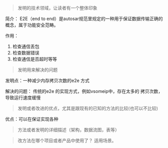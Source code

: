 

> 发明的技术领域，让读者有一个整体印象

简介：
E2E（end to end）是autosar规范里规定的一种用于保证数据传输正确的概念，属于功能安全范畴。

作用：
1. 检查通信丢包
2. 检查数据错误
3. 检查通信是否超时等等


> 发明用来解决的问题

发明点：一种减少内存拷贝次数的e2e 方式

解决的问题： 传统的e2e 的实现方式，例如vsomeip中，存在太多的 拷贝次数，导致运行速度缓慢


> 发明或者改进的优点，尤其是跟现有的已知的方法的比较(也可以不比较)

优点：可以在保证实现各种




> 方法或者发明的详细描述（架构，数据流图，表等）






> 改方法在哪个项目或者产品中使用了？ 适用场景。




